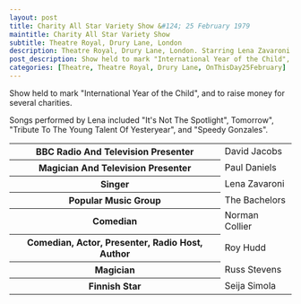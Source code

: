 ```yaml
---
layout: post
title: Charity All Star Variety Show &#124; 25 February 1979
maintitle: Charity All Star Variety Show
subtitle: Theatre Royal, Drury Lane, London
description: Theatre Royal, Drury Lane, London. Starring Lena Zavaroni
post_description: Show held to mark "International Year of the Child", and to raise money for several charities.
categories: [Theatre, Theatre Royal, Drury Lane, OnThisDay25February]
---
```


Show held to mark &quot;International Year of the Child&quot;, and to raise money for several charities.

Songs performed by Lena included &quot;It's Not The Spotlight&quot;, Tomorrow&quot;, &quot;Tribute To The Young Talent Of Yesteryear&quot;, and &quot;Speedy Gonzales&quot;.

<table>
<tr><th>BBC Radio And Television Presenter</th><td>David Jacobs</td></tr>
<tr><th>Magician And Television Presenter</th><td>Paul Daniels</td></tr>
<tr><th>Singer</th><td>Lena Zavaroni</td></tr>
<tr><th>Popular Music Group</th><td>The Bachelors</td></tr>
<tr><th>Comedian</th><td>Norman Collier</td></tr>
<tr><th>Comedian, Actor, Presenter, Radio Host, Author</th><td>Roy Hudd</td></tr>
<tr><th>Magician</th><td>Russ Stevens</td></tr>
<tr><th>Finnish Star</th><td>Seija Simola</td></tr>
</table>

